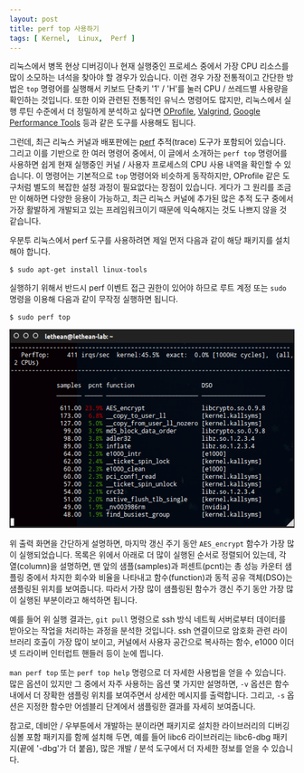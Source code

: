 ```yaml
---
layout: post
title: perf top 사용하기
tags: [ Kernel,  Linux,  Perf ]
---
```


리눅스에서 병목 현상 디버깅이나 현재 실행중인 프로세스 중에서 가장 CPU 리소스를 많이 소모하는 녀석을 찾아야 할 경우가 있습니다. 이런 경우 가장 전통적이고 간단한 방법은 `top` 명령어를 실행해서 키보드 단축키 '1' / 'H'를 눌러 CPU / 쓰레드별 사용량을 확인하는 것입니다. 또한 이와 관련된 전통적인 유닉스 명령어도 많지만, 리눅스에서 실행 루틴 수준에서 더 정밀하게 분석하고 싶다면 [OProfile](http://www.google.co.kr/search?q=OProfile), [Valgrind](http://www.google.co.kr/search?q=Valgrind), [Google Performance Tools](/2009/06/18/debugging-memory-leaks-with-tcmalloc-google-perftools/) 등과 같은 도구를 사용해도 됩니다.

그런데, 최근 리눅스 커널과 배포판에는 [perf](https://perf.wiki.kernel.org/) 추적(trace) 도구가 포함되어 있습니다. 그리고 이를 기반으로 한 여러 명령어 중에서, 이 글에서 소개하는 `perf top` 명령어를 사용하면 쉽게 현재 실행중인 커널 / 사용자 프로세스의 CPU 사용 내역을 확인할 수 있습니다. 이 명령어는 기본적으로 `top` 명령어와 비슷하게 동작하지만, OProfile 같은 도구처럼 별도의 복잡한 설정 과정이 필요없다는 장점이 있습니다. 게다가 그 원리를 조금만 이해하면 다양한 응용이 가능하고, 최근 리눅스 커널에 추가된 많은 추적 도구 중에서 가장 활발하게 개발되고 있는 프레임워크이기 때문에 익숙해지는 것도 나쁘지 않을 것 같습니다.

우분투 리눅스에서 perf 도구를 사용하려면 제일 먼저 다음과 같이 해당 패키지를 설치해야 합니다.

    $ sudo apt-get install linux-tools

실행하기 위해서 반드시 perf 이벤트 접근 권한이 있어야 하므로 루트 계정 또는 `sudo` 명령을 이용해 다음과 같이 무작정 실행하면 됩니다.

    $ sudo perf top

![](/figures/perf-top-screenshot.png)

위 출력 화면을 간단하게 설명하면, 마지막 갱신 주기 동안 `AES_encrypt` 함수가 가장 많이 실행되었습니다. 목록은 위에서 아래로 더 많이 실행된 순서로 정렬되어 있는데, 각 열(column)을 설명하면, 맨 앞의 샘플(samples)과 퍼센트(pcnt)는 총 성능 카운터 샘플링 중에서 차지한 회수와 비율을 나타내고 함수(function)과 동적 공유 객체(DSO)는 샘플링된 위치를 보여줍니다. 따라서 가장 많이 샘플링된 함수가 갱신 주기 동안 가장 많이 실행된 부분이라고 해석하면 됩니다.

예를 들어 위 실행 결과는, `git pull` 명령으로 ssh 방식 네트웍 서버로부터 데이터를 받아오는 작업을 처리하는 과정을 분석한 것입니다. ssh 연결이므로 암호화 관련 라이브러리 호출이 가장 많이 보이고, 커널에서 사용자 공간으로 복사하는 함수, e1000 이더넷 드라이버 인터럽트 핸들러 등이 눈에 띕니다.

`man perf top` 또는 `perf top help` 명령으로 더 자세한 사용법을 얻을 수 있습니다. 많은 옵션이 있지만 그 중에서 자주 사용하는 옵션 몇 가지만 설명하면, `-v` 옵션은 함수 내에서 더 장확한 샘플링 위치를 보여주면서 상세한 메시지를 출력합니다. 그리고, `-s` 옵션은 지정한 함수만 어셈블리 단계에서 샘플링한 결과를 자세히 보여줍니다.

참고로, 데비안 / 우부툰에서 개발하는 분이라면 패키지로 설치한 라이브러리의 디버깅 심볼 포함 패키지를 함께 설치해 두면, 예를 들어 libc6 라이브러리는 libc6-dbg 패키지(끝에 '-dbg'가 더 붙음), 많은 개발 / 분석 도구에서 더 자세한 정보를 얻을 수 있습니다.
